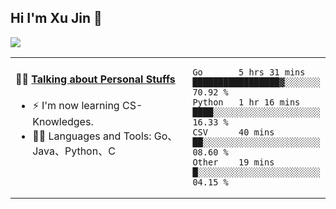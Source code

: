 
## Hi I'm Xu Jin 👋
![](https://komarev.com/ghpvc/?username=jiayouxujin&color=brightgreen&label=PROFILE+VIEWS)



<table align="center">
<tr>
<td valign="top" width="60%">

#### 🏋️‍♀️ <a href="https://github.com/jiayouxujin" target="_blank">Talking about Personal Stuffs</a>
<!-- recent_releases starts -->

- ⚡  I'm now learning CS-Knowledges.  
- 🏊‍♂️ Languages and Tools: Go、Java、Python、C
<!-- recent_releases ends -->
</td>
<td>
 
<!--START_SECTION:waka-->

```text
Go       5 hrs 31 mins   █████████████████▓░░░░░░░   70.92 %
Python   1 hr 16 mins    ████░░░░░░░░░░░░░░░░░░░░░   16.33 %
CSV      40 mins         ██░░░░░░░░░░░░░░░░░░░░░░░   08.60 %
Other    19 mins         █░░░░░░░░░░░░░░░░░░░░░░░░   04.15 %
```

<!--END_SECTION:waka-->
 
</td>
</tr>
</table>





